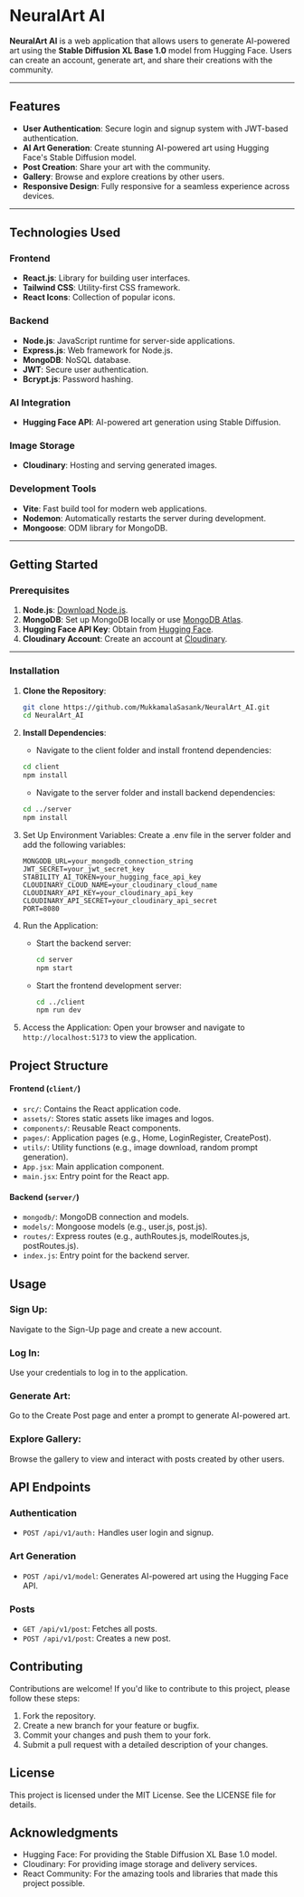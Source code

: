 # NeuralArt AI

**NeuralArt AI** is a web application that allows users to generate AI-powered art using the **Stable Diffusion XL Base 1.0** model from Hugging Face. Users can create an account, generate art, and share their creations with the community.

---

## Features

- **User Authentication**: Secure login and signup system with JWT-based authentication.
- **AI Art Generation**: Create stunning AI-powered art using Hugging Face's Stable Diffusion model.
- **Post Creation**: Share your art with the community.
- **Gallery**: Browse and explore creations by other users.
- **Responsive Design**: Fully responsive for a seamless experience across devices.

---

## Technologies Used

### **Frontend**
- **React.js**: Library for building user interfaces.
- **Tailwind CSS**: Utility-first CSS framework.
- **React Icons**: Collection of popular icons.

### **Backend**
- **Node.js**: JavaScript runtime for server-side applications.
- **Express.js**: Web framework for Node.js.
- **MongoDB**: NoSQL database.
- **JWT**: Secure user authentication.
- **Bcrypt.js**: Password hashing.

### **AI Integration**
- **Hugging Face API**: AI-powered art generation using Stable Diffusion.

### **Image Storage**
- **Cloudinary**: Hosting and serving generated images.

### **Development Tools**
- **Vite**: Fast build tool for modern web applications.
- **Nodemon**: Automatically restarts the server during development.
- **Mongoose**: ODM library for MongoDB.

---

## Getting Started

### **Prerequisites**
1. **Node.js**: [Download Node.js](https://nodejs.org/).
2. **MongoDB**: Set up MongoDB locally or use [MongoDB Atlas](https://www.mongodb.com/cloud/atlas).
3. **Hugging Face API Key**: Obtain from [Hugging Face](https://huggingface.co/).
4. **Cloudinary Account**: Create an account at [Cloudinary](https://cloudinary.com/).

---

### **Installation**

1. **Clone the Repository**:
   ```bash
   git clone https://github.com/MukkamalaSasank/NeuralArt_AI.git
   cd NeuralArt_AI

2. **Install Dependencies**:
	
   -  Navigate to the client folder and install frontend dependencies:
   	```bash
    cd client
	npm install
   ``` 
   -  Navigate to the server folder and install backend dependencies:
   ```bash
   cd ../server
   npm install
   ```
3. Set Up Environment Variables: Create a .env file in the server folder and add the following variables:
	```env
    MONGODB_URL=your_mongodb_connection_string
	JWT_SECRET=your_jwt_secret_key
	STABILITY_AI_TOKEN=your_hugging_face_api_key
	CLOUDINARY_CLOUD_NAME=your_cloudinary_cloud_name
	CLOUDINARY_API_KEY=your_cloudinary_api_key
	CLOUDINARY_API_SECRET=your_cloudinary_api_secret
	PORT=8080
   ```
4. Run the Application:
	- Start the backend server:
		```bash
    	cd server
        npm start
   		```
    - Start the frontend development server:
    	```bash
        cd ../client
		npm run dev
        ```
5.  Access the Application: Open your browser and navigate to ```http://localhost:5173``` to view the application.
    
   

## **Project Structure**
#### Frontend (```client/```)

- ```src/```: Contains the React application code.
- ```assets/```: Stores static assets like images and logos.
- ```components/```: Reusable React components.
- ```pages/```: Application pages (e.g., Home, LoginRegister, CreatePost).
- ```utils/```: Utility functions (e.g., image download, random prompt generation).
- ```App.jsx```: Main application component.
- ```main.jsx```: Entry point for the React app.

#### Backend (```server/```)

- ```mongodb/```: MongoDB connection and models.
- ```models/```: Mongoose models (e.g., user.js, post.js).
- ```routes/```: Express routes (e.g., authRoutes.js, modelRoutes.js, postRoutes.js).
- ```index.js```: Entry point for the backend server.


## Usage

### Sign Up:
Navigate to the Sign-Up page and create a new account.

### Log In:
Use your credentials to log in to the application.

### Generate Art:
Go to the Create Post page and enter a prompt to generate AI-powered art.

### Explore Gallery:
Browse the gallery to view and interact with posts created by other users.


## API Endpoints

### Authentication

- ```POST /api/v1/auth:``` Handles user login and signup.

### Art Generation

- ```POST /api/v1/model```: Generates AI-powered art using the Hugging Face API.

### Posts

- ```GET /api/v1/post```: Fetches all posts.
- ```POST /api/v1/post```: Creates a new post.


## Contributing

Contributions are welcome! If you'd like to contribute to this project, please follow these steps:

1. Fork the repository.
2. Create a new branch for your feature or bugfix.
3. Commit your changes and push them to your fork.
4. Submit a pull request with a detailed description of your changes.


## License

This project is licensed under the MIT License. See the LICENSE file for details.

## Acknowledgments

- Hugging Face: For providing the Stable Diffusion XL Base 1.0 model.
- Cloudinary: For providing image storage and delivery services.
- React Community: For the amazing tools and libraries that made this project possible.

